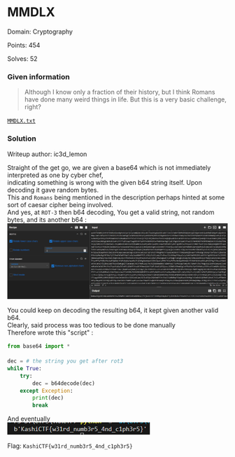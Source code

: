 # MMDLX

Domain: Cryptography

Points: 454

Solves: 52

### Given information

> Although I know only a fraction of their history, but I think Romans have done many weird things in life. But this is a very basic challenge, right?

[`MMDLX.txt`](MMDLX.txt)

### Solution

Writeup author: ic3d_lemon

Straight of the get go, we are given a base64 which is not immediately interpreted as one by cyber chef, \
indicating something is wrong with the given b64 string itself. Upon decoding it gave random bytes. \
This and `Romans` being mentioned in the description perhaps hinted at some sort of caesar cipher being involved. \
And yes, at `ROT-3` then b64 decoding, You get a valid string, not random bytes, and its another b64 : \
![alt text](image.png)

You could keep on decoding the resulting b64, it kept given another valid b64. \
Clearly, said process was too tedious to be done manually \
Therefore wrote this "script" :
```py
from base64 import *

dec = # the string you get after rot3
while True:
    try:
        dec = b64decode(dec)
    except Exception:
        print(dec)
        break
```

And eventually \
![alt text](image-1.png) 

Flag: `KashiCTF{w31rd_numb3r5_4nd_c1ph3r5}`
